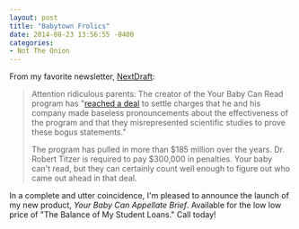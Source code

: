 ```yaml
---
layout: post
title: "Babytown Frolics"
date: 2014-08-23 13:56:55 -0400
categories: 
- Not The Onion
---
```


From my favorite newsletter, [NextDraft](http://eepurl.com/1BISH): 

> Attention ridiculous parents: The creator of the Your Baby Can Read program has "[reached a deal](http://nextdraft.us2.list-manage.com/track/click?u=ed102783e87fee61c1a534a9d&id=2386e41f8a&e=96822461f3) to settle charges that he and his company made baseless pronouncements about the effectiveness of the program and that they misrepresented scientific studies to prove these bogus statements." 
>
> The program has pulled in more than $185 million over the years. Dr. Robert Titzer is required to pay $300,000 in penalties. Your baby can't read, but they can certainly count well enough to figure out who came out ahead in that deal. 

In a complete and utter coincidence, I'm pleased to announce the launch of my new product, *Your Baby Can Appellate Brief*. Available for the low low price of "The Balance of My Student Loans." Call today!